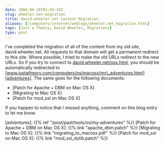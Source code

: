 ```yaml
--- 
date: 2004-06-16T01:43:24Z
slug: wheeler.net-migration
title: david.wheeler.net Content Migration
aliases: [/computers/internet/weblogs/wheeler.net_migration.html]
tags: [Just a Theory, David Wheeler, Migrations]
type: post
---
```


I've completed the migration of all of the content from my old site,
david.wheeler.net. All requests to that domain will get a permanent redirect to
this site. Where possible, I tried to make the old URLs redirect to the new
URLs. So if you try to connect to [david.wheeler.net/osx.html], you should be
automatically redirected to
[www.justatheory.com/computers/os/macosx/my\_adventures.html][adventures]. The
same goes for the following documents:

-   [Patch for Apache + DBM on Mac OS X]
-   [Migrating to Mac OS X]
-   [Patch for mod\_ssl on Mac OS X]

If you happen to notice that I missed anything, comment on this blog entry to
let me know.

  [david.wheeler.net/osx.html]: http://david.wheeler.net/osx.html
    "The Old Mac OS X Adventures URL"
  [adventures]: {{% ref "/post/past/tools/os/my-adventures" %}}
  [Patch for Apache + DBM on Mac OS X]: {{% link "apache_dbm.patch" %}}
  [Migrating to Mac OS X]: {{% link "migrating_to_macosx.pdf" %}}
  [Patch for mod\_ssl on Mac OS X]: {{% link "mod_ssl_dylib.patch" %}}

